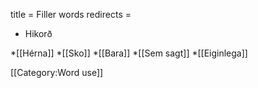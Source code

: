 title = Filler words
redirects =
- Hikorð
>>>>

*[[Hérna]]
*[[Sko]]
*[[Bara]]
*[[Sem sagt]]
*[[Eiginlega]]

[[Category:Word use]]